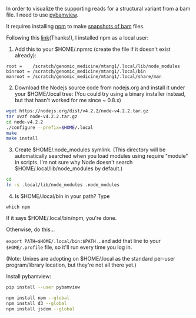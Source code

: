 In order to visualize the supporting reads for a structural variant from a bam file. I need to use [pybamview](http://melissagymrek.com/pybamview/index.html).  

It requires installing [npm](https://nodejs.org/en/) to make [snapshots of bam](http://melissagymrek.com/pybamview/snapshots.html) files.

Following this [link](http://tnovelli.net/blog/blog.2011-08-27.node-npm-user-install.html)(Thanks!), I installed npm as a local user:  


1. Add this to your $HOME/.npmrc (create the file if it doesn't exist already):

```
root =    /scratch/genomic_medicine/mtang1/.local/lib/node_modules
binroot = /scratch/genomic_medicine/mtang1/.local/bin
manroot = /scratch/genomic_medicine/mtang1/.local/share/man
```

2. Download the Nodejs source code from nodejs.org and install it under your $HOME/.local tree:
(You could try using a binary installer instead, but that hasn't worked for me since ~ 0.8.x)

```bash
wget https://nodejs.org/dist/v4.2.2/node-v4.2.2.tar.gz
tar xvzf node-v4.2.2.tar.gz
cd node-v4.2.2
./configure --prefix=$HOME/.local
make
make install
```

3. Create $HOME/.node_modules symlink. (This directory will be automatically searched when you load modules using require "module" in scripts. I'm not sure why Node doesn't search $HOME/.local/lib/node_modules by default.)

```bash
cd
ln -s .local/lib/node_modules .node_modules
```

4. Is $HOME/.local/bin in your path? Type

`which npm`

If it says $HOME/.local/bin/npm, you're done.

Otherwise, do this...

`export PATH=$HOME/.local/bin:$PATH`
...and add that line to your `$HOME/.profile` file, so it'll run every time you log in.

(Note: Unixes are adopting on $HOME/.local as the standard per-user program/library location, but they're not all there yet.)

Install pybamview:  

```bash
pip install --user pybamview
```

```bash
npm install npm --global
npm install d3 --global
npm install jsdom --global
```
